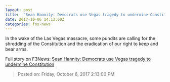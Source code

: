 ```yaml
---
layout: post
title:  "Sean Hannity: Democrats use Vegas tragedy to undermine Constitution"
date: 2017-10-06 14:13:00Z
categories: fox-news
---
```


In the wake of the Las Vegas massacre, some pundits are calling for the shredding of the Constitution and the eradication of our right to keep and bear arms.


Full story on F3News: [Sean Hannity: Democrats use Vegas tragedy to undermine Constitution](http://www.f3nws.com/n/YmxaWF)

> Posted on: Friday, October 6, 2017 2:13:00 PM
